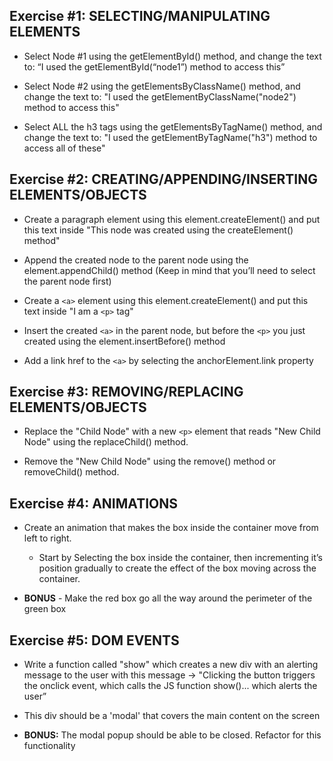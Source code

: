 ## Exercise #1: SELECTING/MANIPULATING ELEMENTS
* Select Node #1 using the getElementById() method, and change the text to: “I used the getElementById(“node1”) method to access this”

* Select Node #2 using the getElementsByClassName() method, and change the text to: "I used the getElementByClassName("node2") method to access this"

* Select ALL the h3 tags using the getElementsByTagName() method, and change the text to: "I used the getElementByTagName("h3") method to access all of these"


## Exercise #2: CREATING/APPENDING/INSERTING ELEMENTS/OBJECTS
* Create a paragraph element using this element.createElement() and put this text inside "This node was created using the createElement() method"

* Append the created node to the parent node using the element.appendChild() method (Keep in mind that you’ll need to select the parent node first)

* Create a `<a>` element using this element.createElement() and put this text inside "I am a `<p>` tag"

* Insert the created `<a>` in the parent node, but before the `<p>` you just created using the element.insertBefore() method

* Add a link href to the `<a>` by selecting the anchorElement.link property

## Exercise #3: REMOVING/REPLACING ELEMENTS/OBJECTS
* Replace the "Child Node" with a new `<p>` element that reads "New Child Node" using the replaceChild() method.

* Remove the "New Child Node" using the remove() method or removeChild() method.

## Exercise #4: ANIMATIONS
* Create an animation that makes the box inside the container move from left to right.
    * Start by Selecting the box inside the container, then incrementing it’s position gradually to create the effect of the box moving across the container.

* **BONUS** - Make the red box go all the way around the perimeter of the green box

## Exercise #5: DOM EVENTS
* Write a function called "show" which creates a new div with an alerting message to the user with this message -> "Clicking the button triggers the onclick event, which calls the JS function show()... which alerts the user”

* This div should be a 'modal' that covers the main content on the screen

* **BONUS:** The modal popup should be able to be closed. Refactor for this functionality
